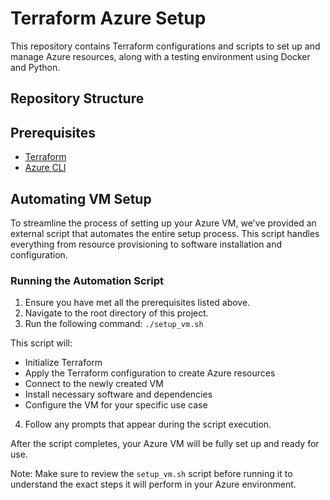 # Terraform Azure Setup

This repository contains Terraform configurations and scripts to set up and manage Azure resources, along with a testing environment using Docker and Python.

## Repository Structure

## Prerequisites
 - [Terraform](https://www.terraform.io/downloads.html)
 - [Azure CLI](https://docs.microsoft.com/en-us/cli/azure/install-azure-cli)

## Automating VM Setup

To streamline the process of setting up your Azure VM, we've provided an external script that automates the entire setup process. This script handles everything from resource provisioning to software installation and configuration.

### Running the Automation Script

1. Ensure you have met all the prerequisites listed above.
2. Navigate to the root directory of this project.
3. Run the following command: `./setup_vm.sh`

This script will:
- Initialize Terraform
- Apply the Terraform configuration to create Azure resources
- Connect to the newly created VM
- Install necessary software and dependencies
- Configure the VM for your specific use case

4. Follow any prompts that appear during the script execution.

After the script completes, your Azure VM will be fully set up and ready for use.

Note: Make sure to review the `setup_vm.sh` script before running it to understand the exact steps it will perform in your Azure environment.